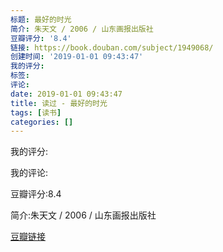 ```yaml
---
标题: 最好的时光
简介: 朱天文 / 2006 / 山东画报出版社
豆瓣评分: '8.4'
链接: https://book.douban.com/subject/1949068/
创建时间: '2019-01-01 09:43:47'
我的评分:
标签:
评论:
date: 2019-01-01 09:43:47
title: 读过 - 最好的时光
tags: [读书]
categories: []
---
```


我的评分:

我的评论:

豆瓣评分:8.4

简介:朱天文 / 2006 / 山东画报出版社

[豆瓣链接](https://book.douban.com/subject/1949068/)

